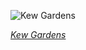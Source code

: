 
![Kew Gardens](https://upload.wikimedia.org/wikipedia/commons/thumb/3/34/Alpine_House%2C_Kew_Gardens%2C_2018_edit.jpg/525px-Alpine_House%2C_Kew_Gardens%2C_2018_edit.jpg)

*[Kew Gardens](https://wikipedia.org/wiki/File:Alpine_House,_Kew_Gardens,_2018_edit.jpg)*
